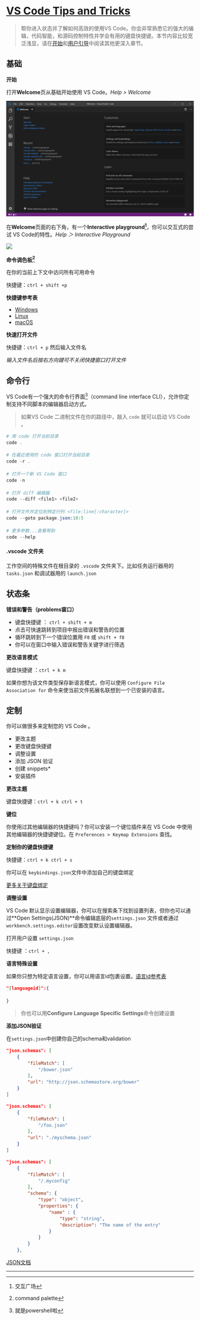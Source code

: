 # [VS Code Tips and Tricks](https://code.visualstudio.com/docs/getstarted/tips-and-tricks)



> 帮你进入状态并了解如何高效的使用VS Code。你会非常熟悉它的强大的编辑，代码智能，和源码控制特性并学会有用的键盘快捷键。本节内容比较宽泛浅显，请在[开始](https://code.visualstudio.com/docs/getstarted/userinterface)和[用户引导](https://code.visualstudio.com/docs/editor/codebasics)中阅读其他更深入章节。

## 基础

**开始**

打开**Welcome**页从基础开始使用  VS Code。*Help > Welcome*

![](welcome_page.png)

在**Welcome**页面的右下角，有一个**Interactive playground[^1]**，你可以交互式的尝试 VS Code的特性。*Help ＞ Interactive Playground*

![](D:\md笔记\vs-code-doc\开始\interactive_playground.png)



**命令调色板[^2]**

在你的当前上下文中访问所有可用命令

快捷键：`ctrl + shift +p`



**快捷键参考表**

- [Windows](keyboard-shortcuts-windows.pdf)
- [Linux](keyboard-shortcuts-linux.pdf)
- [macOS](keyboard-shortcuts-macos.pdf)

**快速打开文件**

快捷键：`ctrl + p` 然后输入文件名

*输入文件名后按右方向键可不关闭快捷窗口打开文件*



## 命令行

VS Code有一个强大的命令行界面[^3]（command line interface CLI），允许你定制支持不同脚本的编辑器启动方式。

> 如果VS Code 二进制文件在你的路径中，敲入 `code` 就可以启动 VS Code 。

```powershell
# 用 code 打开当前目录
code .

# 在最近使用的 code 窗口打开当前目录
code -r .

# 打开一个新 VS Code 窗口
code -n

# 打开 diff 编辑器
code --diff <file1> <file2>

# 打开文件并定位到特定行列 <file:line[:character]>
code --goto package.json:10:5

# 更多参数...查看帮助
code --help
```

#### .vscode 文件夹

工作空间的特殊文件在根目录的 `.vscode` 文件夹下。比如任务运行器用的 `tasks.json` 和调试器用的 `launch.json`



## 状态条

**错误和警告（problems窗口）**

- 键盘快捷键 ： `ctrl + shift + m`
- 点击可快速跳转到项目中报出错误和警告的位置
- 循环跳转到下一个错误位置用 `F8` 或 `shift + f8`
- 你可以在窗口中输入错误和警告关键字进行筛选



**更改语言模式**

键盘快捷键 ：`ctrl + k m`

如果你想为该文件类型保存新语言模式，你可以使用 `Configure File Association for` 命令来使当前文件拓展名联想到一个已安装的语言。



## 定制

你可以做很多来定制您的 VS Code 。

- 更改主题
- 更改键盘快捷键
- 调整设置
- 添加 JSON 验证
- 创建 snippets*
- 安装插件

**更改主题**

键盘快捷键：`ctrl + k ctrl + t`



**键位**

你使用过其他编辑器的快捷键吗？你可以安装一个键位插件来在 VS Code 中使用其他编辑器的快捷键键位。在 `Preferences > Keymap Extensions` 查找。

 

**定制你的键盘快捷键**

快捷键：`ctrl + k ctrl + s` 

你可以在 `keybindings.json`文件中添加自己的键盘绑定

[更多关于键盘绑定](https://code.visualstudio.com/docs/getstarted/keybindings)



**调整设置**

VS Code 默认显示设置编辑器，你可以在搜索条下找到设置列表，但你也可以通过**Open Settings(JSON)**命令编辑底层的`settings.json` 文件或者通过`workbench.settings.editor`设置改变默认设置编辑器。

打开用户设置 `settings.json`

快捷键 ：`ctrl + ,`



**语言特殊设置**

如果你只想为特定语言设置，你可以用语言id包裹设置。[语言id参考表](https://code.visualstudio.com/docs/languages/identifiers)

```json
"[languageid]":{
    
}
```

> 你也可以用**Configure Language Specific Settings**命令创建设置



**添加JSON验证**

在`settings.json`中创建你自己的schema和validation

```json
"json.schemas": [
	{
        "fileMatch": [
            "/bower.json"
        ],
        "url": "http://json.schemastore.org/bower"
    }
]
```

```json
"json.schemas": [
    {
        "fileMatch": [
            "/foo.json"
        ],
        "url": "./myschema.json"
    }
]
```

```json
"json.schemas": [
    {
        "fileMatch": [
            "/.myconfig"
        ],
        "schema": {
            "type": "object",
            "properties": {
                "name" : {
                    "type": "string",
                    "description": "The name of the entry"
                }
            }
        }
    },
```

[JSON文档](https://code.visualstudio.com/docs/languages/json)



****







[^1]:交互广场
[^2]: command palette

[^3]: 就是powershell啦



